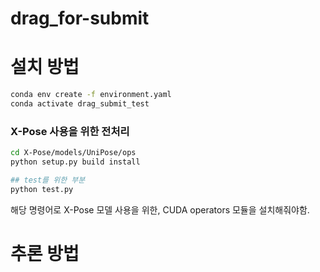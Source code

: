 # drag_for-submit
# 설치 방법
```bash
conda env create -f environment.yaml
conda activate drag_submit_test
```

### X-Pose 사용을 위한 전처리
```bash
cd X-Pose/models/UniPose/ops
python setup.py build install

## test를 위한 부분
python test.py
```
해당 명령어로 X-Pose 모델 사용을 위한,
CUDA operators 모듈을 설치해줘야함.

# 추론 방법

